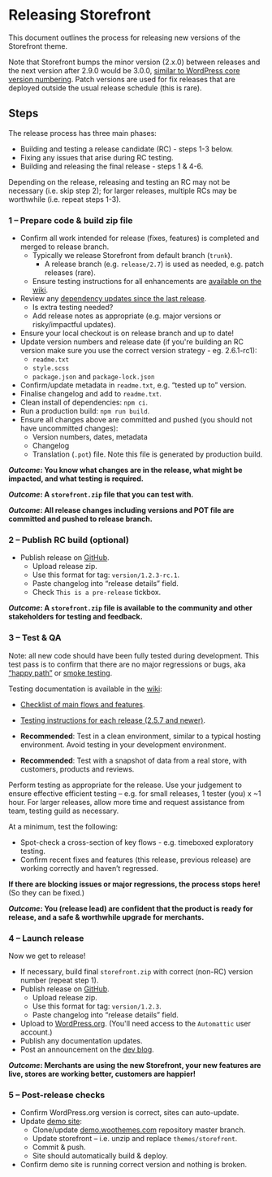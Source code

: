 # Releasing Storefront

This document outlines the process for releasing new versions of the Storefront theme.

Note that Storefront bumps the minor version (2.x.0) between releases and the next version after 2.9.0 would be 3.0.0, [similar to WordPress core version numbering](https://make.wordpress.org/core/handbook/about/release-cycle/version-numbering/). Patch versions are used for fix releases that are deployed outside the usual release schedule (this is rare).

## Steps

The release process has three main phases:

- Building and testing a release candidate (RC) - steps 1-3 below.
- Fixing any issues that arise during RC testing.
- Building and releasing the final release - steps 1 & 4-6.

Depending on the release, releasing and testing an RC may not be necessary (i.e. skip step 2); for larger releases, multiple RCs may be worthwhile (i.e. repeat steps 1-3).

### 1 – Prepare code & build zip file

- Confirm all work intended for release (fixes, features) is completed and merged to release branch.
  - Typically we release Storefront from default branch (`trunk`).
    - A release branch (e.g. `release/2.7`) is used as needed, e.g. patch releases (rare).
  - Ensure testing instructions for all enhancements are [available on the wiki](https://github.com/woocommerce/storefront/wiki/Release-Testing-Instructions).
- Review any [dependency updates since the last release](https://github.com/woocommerce/storefront/pulls?q=is%3Apr+author%3Aapp%2Frenovate+is%3Aclosed).
  - Is extra testing needed?
  - Add release notes as appropriate (e.g. major versions or risky/impactful updates).
- Ensure your local checkout is on release branch and up to date!
- Update version numbers and release date (if you're building an RC version make sure you use the correct version strategy - eg. 2.6.1-rc1):
  - `readme.txt`
  - `style.scss`
  - `package.json` and `package-lock.json`
- Confirm/update metadata in `readme.txt`, e.g. “tested up to” version.
- Finalise changelog and add to `readme.txt`.
- Clean install of dependencies: `npm ci`.
- Run a production build: `npm run build`.
- Ensure all changes above are committed and pushed (you should not have uncommitted changes):
  - Version numbers, dates, metadata
  - Changelog
  - Translation (`.pot`) file. Note this file is generated by production build.

__*Outcome*: You know what changes are in the release, what might be impacted, and what testing is required.__

__*Outcome*: A `storefront.zip` file that you can test with.__

__*Outcome*: All release changes including versions and POT file are committed and pushed to release branch.__

### 2 – Publish RC build (optional)

- Publish release on [GitHub](https://github.com/woocommerce/storefront/releases).
  - Upload release zip.
  - Use this format for tag: `version/1.2.3-rc.1`.
  - Paste changelog into “release details” field.
  - Check `This is a pre-release` tickbox.

__*Outcome*: A `storefront.zip` file is available to the community and other stakeholders for testing and feedback.__

### 3 – Test & QA

Note: all new code should have been fully tested during development. This test pass is to confirm that there are no major regressions or bugs, aka [“happy path”](https://en.wikipedia.org/wiki/Happy_path) or [smoke testing](http://softwaretestingfundamentals.com/smoke-testing/).

Testing documentation is available in the [wiki](https://github.com/woocommerce/storefront/wiki/):

- [Checklist of main flows and features](https://github.com/woocommerce/storefront/wiki/Testing-Storefront:-flows-and-features).
- [Testing instructions for each release (2.5.7 and newer)](https://github.com/woocommerce/storefront/wiki/Release-Testing-Instructions).

- __Recommended__: Test in a clean environment, similar to a typical hosting environment. Avoid testing in your development environment.
- __Recommended__: Test with a snapshot of data from a real store, with customers, products and reviews.

Perform testing as appropriate for the release. Use your judgement to ensure effective efficient testing – e.g. for small releases, 1 tester (you) x ~1 hour. For larger releases, allow more time and request assistance from team, testing guild as necessary.

At a minimum, test the following:

- Spot-check a cross-section of key flows - e.g. timeboxed exploratory testing.
- Confirm recent fixes and features (this release, previous release) are working correctly and haven’t regressed.

__If there are blocking issues or major regressions, the process stops here!__ (So they can be fixed.)

__*Outcome*: You (release lead) are confident that the product is ready for release, and a safe & worthwhile upgrade for merchants.__

### 4 – Launch release

Now we get to release!

- If necessary, build final `storefront.zip` with correct (non-RC) version number (repeat step 1).
- Publish release on [GitHub](https://github.com/woocommerce/storefront/releases).
  - Upload release zip.
  - Use this format for tag: `version/1.2.3`.
  - Paste changelog into “release details” field.
- Upload to [WordPress.org](https://wordpress.org/themes/upload/). (You'll need access to the `Automattic` user account.)
- Publish any documentation updates.
- Post an announcement on the [dev blog](https://woocommerce.wordpress.com/category/storefront/).

__*Outcome*: Merchants are using the new Storefront, your new features are live, stores are working better, customers are happier!__

### 5 – Post-release checks

- Confirm WordPress.org version is correct, sites can auto-update.
- Update [demo site](https://themes.woocommerce.com/storefront/):
  - Clone/update [demo.woothemes.com](https://github.com/automattic/demo.woothemes.com) repository master branch.
  - Update storefront – i.e. unzip and replace `themes/storefront`.
  - Commit & push.
  - Site should automatically build & deploy.
- Confirm demo site is running correct version and nothing is broken.

